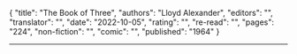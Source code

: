 {
"title": "The Book of Three",
"authors": "Lloyd Alexander",
"editors": "",
"translator": "",
"date": "2022-10-05",
"rating": "",
"re-read": "",
"pages": "224",
"non-fiction": "",
"comic": "",
"published": "1964"
}

---
